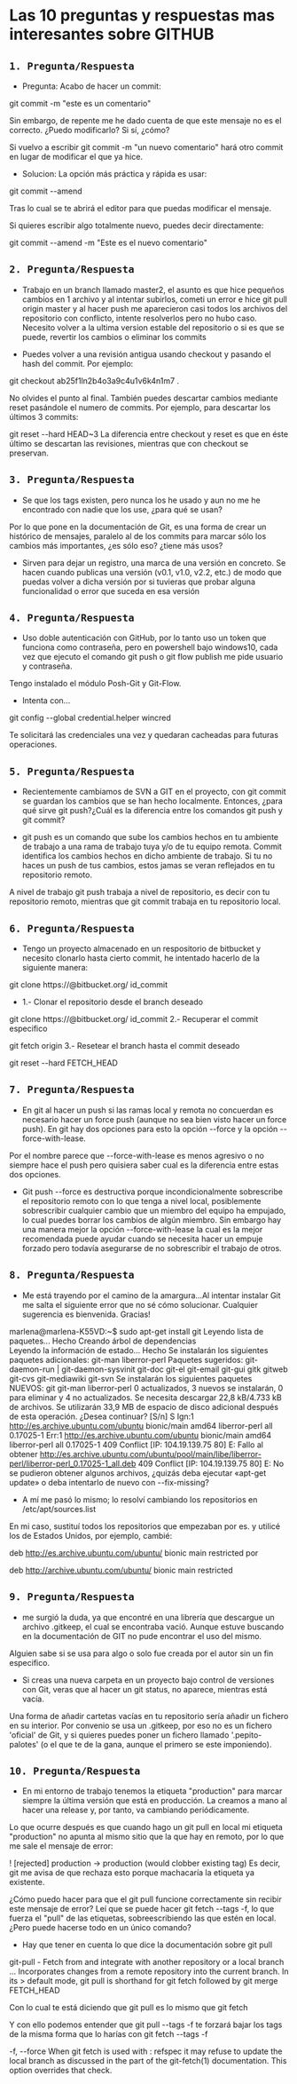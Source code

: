 # Las 10 preguntas y respuestas mas interesantes sobre GITHUB

## `1. Pregunta/Respuesta`

- Pregunta: Acabo de hacer un commit:

git commit -m "este es un comentario"

Sin embargo, de repente me he dado cuenta de que este mensaje no es el correcto. ¿Puedo modificarlo? Si sí, ¿cómo?

Si vuelvo a escribir git commit -m "un nuevo comentario" hará otro commit en lugar de modificar el que ya hice.

- Solucion: La opción más práctica y rápida es usar:

git commit --amend

Tras lo cual se te abrirá el editor para que puedas modificar el mensaje.

Si quieres escribir algo totalmente nuevo, puedes decir directamente:

git commit --amend -m "Este es el nuevo comentario"

## `2. Pregunta/Respuesta`

- Trabajo en un branch llamado master2, el asunto es que hice pequeños cambios en 1 archivo y al intentar subirlos, cometi un error e hice git pull origin master y al hacer push me aparecieron casi todos los archivos del repositorio con conflicto, intente resolverlos pero no hubo caso. Necesito volver a la ultima version estable del repositorio o si es que se puede, revertir los cambios o eliminar los commits

- Puedes volver a una revisión antigua usando checkout y pasando el hash del commit. Por ejemplo:

git checkout ab25f1ln2b4o3a9c4u1v6k4n1m7 .

No olvides el punto al final. También puedes descartar cambios mediante reset pasándole el numero de commits. Por ejemplo, para descartar los últimos 3 commits:

git reset --hard HEAD~3
La diferencia entre checkout y reset es que en éste último se descartan las revisiones, mientras que con checkout se preservan.

## `3. Pregunta/Respuesta` 

- Se que los tags existen, pero nunca los he usado y aun no me he encontrado con nadie que los use, ¿para qué se usan?

Por lo que pone en la documentación de Git, es una forma de crear un histórico de mensajes, paralelo al de los commits para marcar sólo los cambios más importantes, ¿es sólo eso? ¿tiene más usos?

- Sirven para dejar un registro, una marca de una versión en concreto. Se hacen cuando publicas una versión (v0.1, v1.0, v2.2, etc.) de modo que puedas volver a dicha versión por si tuvieras que probar alguna funcionalidad o error que suceda en esa versión

## `4. Pregunta/Respuesta`

- Uso doble autenticación con GitHub, por lo tanto uso un token que funciona como contraseña, pero en powershell bajo windows10, cada vez que ejecuto el comando git push o git flow publish me pide usuario y contraseña.

Tengo instalado el módulo Posh-Git y Git-Flow.

- Intenta con...

git config --global credential.helper wincred

Te solicitará las credenciales una vez y quedaran cacheadas para futuras operaciones.

## `5. Pregunta/Respuesta` 

- Recientemente cambiamos de SVN a GIT en el proyecto, con git commit se guardan los cambios que se han hecho localmente. Entonces, ¿para qué sirve git push?¿Cuál es la diferencia entre los comandos git push y git commit?

- git push es un comando que sube los cambios hechos en tu ambiente de trabajo a una rama de trabajo tuya y/o de tu equipo remota. Commit identifica los cambios hechos en dicho ambiente de trabajo. Si tu no haces un push de tus cambios, estos jamas se veran reflejados en tu repositorio remoto.

A nivel de trabajo git push trabaja a nivel de repositorio, es decir con tu repositorio remoto, mientras que git commit trabaja en tu repositorio local.

## `6. Pregunta/Respuesta` 

- Tengo un proyecto almacenado en un respositorio de bitbucket y necesito clonarlo hasta cierto commit, he intentado hacerlo de la siguiente manera:

git clone https://<usuario>@bitbucket.org/<repositorio> id_commit

- 1.- Clonar el repositorio desde el branch deseado

git clone https://<usuario>@bitbucket.org/<repositorio> id_commit
2.- Recuperar el commit especifico

git fetch origin <sha1-del-commit> 
3.- Resetear el branch hasta el commit deseado

git reset --hard FETCH_HEAD

## `7. Pregunta/Respuesta` 

- En git al hacer un push si las ramas local y remota no concuerdan es necesario hacer un force push (aunque no sea bien visto hacer un force push). En git hay dos opciones para esto la opción --force y la opción --force-with-lease.

Por el nombre parece que --force-with-lease es menos agresivo o no siempre hace el push pero quisiera saber cual es la diferencia entre estas dos opciones.

- Git push --force es destructiva porque incondicionalmente sobrescribe el repositorio remoto con lo que tenga a nivel local, posiblemente sobrescribir cualquier cambio que un miembro del equipo ha empujado, lo cual puedes borrar los cambios de algún miembro. Sin embargo hay una manera mejor la opción --force-with-lease la cual es la mejor recomendada puede ayudar cuando se necesita hacer un empuje forzado pero todavía asegurarse de no sobrescribir el trabajo de otros.

## `8. Pregunta/Respuesta` 

- Me está trayendo por el camino de la amargura...Al intentar instalar Git me salta el siguiente error que no sé cómo solucionar. Cualquier sugerencia es bienvenida. Gracias!

marlena@marlena-K55VD:~$ sudo apt-get install git
Leyendo lista de paquetes... Hecho
Creando árbol de dependencias       
Leyendo la información de estado... Hecho
Se instalarán los siguientes paquetes adicionales:
  git-man liberror-perl
Paquetes sugeridos:
  git-daemon-run | git-daemon-sysvinit git-doc git-el git-email git-gui gitk
  gitweb git-cvs git-mediawiki git-svn
Se instalarán los siguientes paquetes NUEVOS:
  git git-man liberror-perl
0 actualizados, 3 nuevos se instalarán, 0 para eliminar y 4 no actualizados.
Se necesita descargar 22,8 kB/4.733 kB de archivos.
Se utilizarán 33,9 MB de espacio de disco adicional después de esta operación.
¿Desea continuar? [S/n] S
Ign:1 http://es.archive.ubuntu.com/ubuntu bionic/main amd64 liberror-perl all 0.17025-1
Err:1 http://es.archive.ubuntu.com/ubuntu bionic/main amd64 liberror-perl all 0.17025-1
  409  Conflict [IP: 104.19.139.75 80]
E: Fallo al obtener http://es.archive.ubuntu.com/ubuntu/pool/main/libe/liberror-perl/liberror-perl_0.17025-1_all.deb  409  Conflict [IP: 104.19.139.75 80]
E: No se pudieron obtener algunos archivos, ¿quizás deba ejecutar «apt-get update» o deba intentarlo de nuevo con --fix-missing?

- A mí me pasó lo mismo; lo resolví cambiando los repositorios en /etc/apt/sources.list

En mi caso, sustituí todos los repositorios que empezaban por es. y utilicé los de Estados Unidos, por ejemplo, cambié:

deb http://es.archive.ubuntu.com/ubuntu/ bionic main restricted
por

deb http://archive.ubuntu.com/ubuntu/ bionic main restricted

## `9. Pregunta/Respuesta` 

- me surgió la duda, ya que encontré en una librería que descargue un archivo .gitkeep, el cual se encontraba vació. Aunque estuve buscando en la documentación de GIT no pude encontrar el uso del mismo.

Alguien sabe si se usa para algo o solo fue creada por el autor sin un fin especifico.

- Si creas una nueva carpeta en un proyecto bajo control de versiones con Git, veras que al hacer un git status, no aparece, mientras está vacía.

Una forma de añadir cartetas vacías en tu repositorio sería añadir un fichero en su interior. Por convenio se usa un .gitkeep, por eso no es un fichero 'oficial' de Git, y si quieres puedes poner un fichero llamado '.pepito-palotes' (o el que te de la gana, aunque el primero se este imponiendo).

## `10. Pregunta/Respuesta`

- En mi entorno de trabajo tenemos la etiqueta "production" para marcar siempre la última versión que está en producción. La creamos a mano al hacer una release y, por tanto, va cambiando periódicamente.

Lo que ocurre después es que cuando hago un git pull en local mi etiqueta "production" no apunta al mismo sitio que la que hay en remoto, por lo que me sale el mensaje de error:

! [rejected]          production -> production  (would clobber existing tag)
Es decir, git me avisa de que rechaza esto porque machacaría la etiqueta ya existente.

¿Cómo puedo hacer para que el git pull funcione correctamente sin recibir este mensaje de error? Leí que se puede hacer git fetch --tags -f, lo que fuerza el "pull" de las etiquetas, sobreescribiendo las que estén en local. ¿Pero puede hacerse todo en un único comando?

- Hay que tener en cuenta lo que dice la documentación sobre git pull

git-pull - Fetch from and integrate with another repository or a local branch ... Incorporates changes from a remote repository into the current branch. In its > default mode, git pull is shorthand for git fetch followed by git merge FETCH_HEAD

Con lo cual te está diciendo que git pull es lo mismo que git fetch

Y con ello podemos entender que git pull --tags -f te forzará bajar los tags de la misma forma que lo harías con git fetch --tags -f

-f, --force When git fetch is used with : refspec it may refuse to update the local branch as discussed in the part of the git-fetch(1) documentation. This option overrides that check.